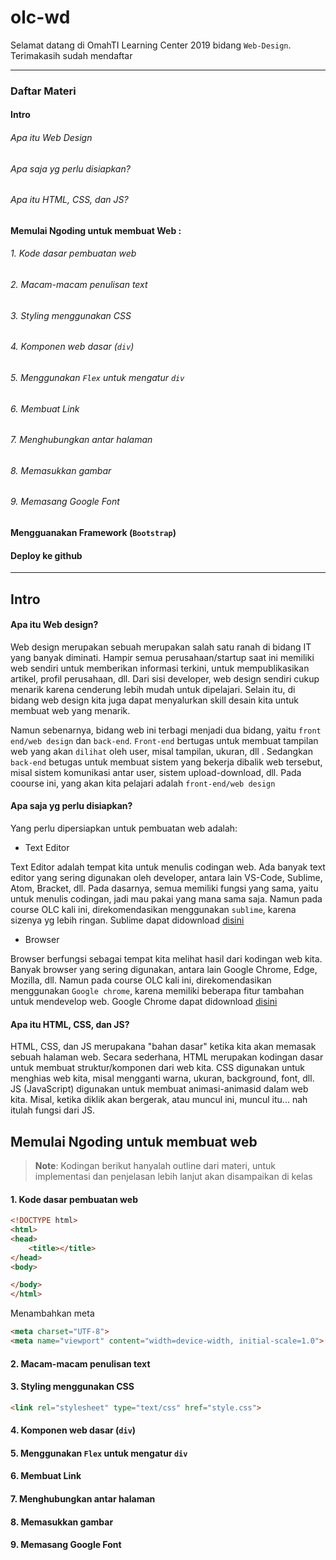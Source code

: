 # olc-wd


Selamat datang di OmahTI Learning Center 2019
bidang `Web-Design`. Terimakasih sudah mendaftar

________________________________________________________________________



###  Daftar Materi
#### Intro
###### Apa itu Web Design
###### Apa saja yg perlu disiapkan?
###### Apa itu HTML, CSS, dan JS?
#### Memulai Ngoding untuk membuat Web :
###### 1. Kode dasar pembuatan web
###### 2. Macam-macam penulisan text
###### 3. Styling menggunakan CSS
###### 4. Komponen web dasar (`div`) 
###### 5. Menggunakan `Flex` untuk mengatur `div`
###### 6. Membuat Link
###### 7. Menghubungkan antar halaman
###### 8. Memasukkan gambar
###### 9. Memasang Google Font
###### 
#### Mengguanakan Framework (`Bootstrap`)
#### Deploy ke github

_____________________________________________________
## Intro
#### Apa itu Web design?
Web design merupakan sebuah merupakan salah satu ranah di bidang IT yang banyak diminati. Hampir semua perusahaan/startup saat ini memiliki web sendiri untuk memberikan informasi terkini, untuk mempublikasikan artikel, profil perusahaan, dll. Dari sisi developer, web design sendiri cukup menarik karena cenderung lebih mudah untuk dipelajari. Selain itu, di bidang web design kita juga dapat menyalurkan skill desain kita untuk membuat web yang menarik.

Namun sebenarnya, bidang web ini terbagi menjadi dua bidang, yaitu `front end/web design` dan `back-end`. `Front-end` bertugas untuk membuat tampilan web yang akan `dilihat` oleh user, misal tampilan, ukuran, dll . Sedangkan `back-end` betugas untuk membuat sistem yang bekerja dibalik web tersebut, misal sistem komunikasi antar user, sistem upload-download, dll.  Pada coourse ini, yang akan kita pelajari adalah `front-end/web design`
#### Apa saja yg perlu disiapkan?
Yang perlu dipersiapkan untuk pembuatan web adalah:
* Text Editor

Text Editor adalah tempat kita untuk menulis codingan web. Ada banyak text editor yang sering digunakan oleh developer, antara lain VS-Code, Sublime, Atom, Bracket, dll. Pada dasarnya, semua memiliki fungsi yang sama, yaitu untuk menulis codingan, jadi mau pakai yang mana sama saja. Namun pada course OLC kali ini, direkomendasikan menggunakan `sublime`, karena sizenya yg lebih ringan. Sublime dapat didownload [disini](https://www.sublimetext.com/)
* Browser

Browser berfungsi sebagai tempat kita melihat hasil dari kodingan web kita. Banyak browser yang sering digunakan, antara lain Google Chrome, Edge, Mozilla, dll. Namun pada course OLC kali ini, direkomendasikan menggunakan `Google chrome`, karena memiliki beberapa fitur tambahan untuk mendevelop web. Google Chrome dapat didownload [disini](https://www.google.co.id/chrome/)
	
#### Apa itu HTML, CSS, dan JS?
HTML, CSS, dan JS merupakana "bahan dasar" ketika kita akan memasak sebuah halaman web. Secara sederhana, HTML merupakan kodingan dasar untuk membuat struktur/komponen dari web kita. CSS digunakan untuk menghias web kita, misal mengganti warna, ukuran, background, font, dll. JS (JavaScript) digunakan untuk membuat animasi-animasid dalam web kita. Misal, ketika diklik akan bergerak, atau muncul ini, muncul itu... nah itulah fungsi dari JS. 




## Memulai Ngoding untuk membuat web
> **Note**: Kodingan berikut hanyalah outline dari materi, untuk implementasi dan penjelasan lebih lanjut akan disampaikan di kelas
#### 1. Kode dasar pembuatan web
```html
<!DOCTYPE html>
<html>
<head>
	<title></title>
</head>
<body>

</body>
</html>
```
Menambahkan meta
```html
<meta charset="UTF-8">
<meta name="viewport" content="width=device-width, initial-scale=1.0">

```
#### 2. Macam-macam penulisan text
#### 3. Styling menggunakan CSS
```html
<link rel="stylesheet" type="text/css" href="style.css">
```
#### 4. Komponen web dasar (`div`) 
#### 5. Menggunakan `Flex` untuk mengatur `div`
#### 6. Membuat Link
#### 7. Menghubungkan antar halaman
#### 8. Memasukkan gambar
#### 9. Memasang Google Font
